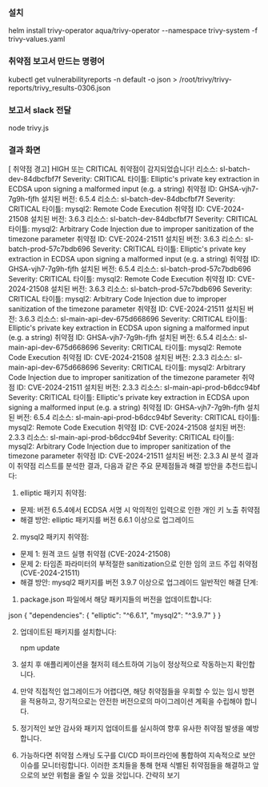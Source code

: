 ### 설치 
helm install trivy-operator aqua/trivy-operator --namespace trivy-system -f trivy-values.yaml


###  취약점 보고서 만드는 명령어
kubectl get vulnerabilityreports -n default -o json > /root/trivy/trivy-reports/trivy_results-0306.json

###  보고서 slack 전달
node trivy.js


###  결과 화면

[ 취약점 경고] HIGH 또는 CRITICAL 취약점이 감지되었습니다!
리소스: sl-batch-dev-84dbcfbf7f
Severity: CRITICAL
타이틀: Elliptic's private key extraction in ECDSA upon signing a malformed input (e.g. a string)
취약점 ID: GHSA-vjh7-7g9h-fjfh
설치된 버전: 6.5.4
리소스: sl-batch-dev-84dbcfbf7f
Severity: CRITICAL
타이틀: mysql2: Remote Code Execution
취약점 ID: CVE-2024-21508
설치된 버전: 3.6.3
리소스: sl-batch-dev-84dbcfbf7f
Severity: CRITICAL
타이틀: mysql2: Arbitrary Code Injection due to improper sanitization of the timezone parameter
취약점 ID: CVE-2024-21511
설치된 버전: 3.6.3
리소스: sl-batch-prod-57c7bdb696
Severity: CRITICAL
타이틀: Elliptic's private key extraction in ECDSA upon signing a malformed input (e.g. a string)
취약점 ID: GHSA-vjh7-7g9h-fjfh
설치된 버전: 6.5.4
리소스: sl-batch-prod-57c7bdb696
Severity: CRITICAL
타이틀: mysql2: Remote Code Execution
취약점 ID: CVE-2024-21508
설치된 버전: 3.6.3
리소스: sl-batch-prod-57c7bdb696
Severity: CRITICAL
타이틀: mysql2: Arbitrary Code Injection due to improper sanitization of the timezone parameter
취약점 ID: CVE-2024-21511
설치된 버전: 3.6.3
리소스: sl-main-api-dev-675d668696
Severity: CRITICAL
타이틀: Elliptic's private key extraction in ECDSA upon signing a malformed input (e.g. a string)
취약점 ID: GHSA-vjh7-7g9h-fjfh
설치된 버전: 6.5.4
리소스: sl-main-api-dev-675d668696
Severity: CRITICAL
타이틀: mysql2: Remote Code Execution
취약점 ID: CVE-2024-21508
설치된 버전: 2.3.3
리소스: sl-main-api-dev-675d668696
Severity: CRITICAL
타이틀: mysql2: Arbitrary Code Injection due to improper sanitization of the timezone parameter
취약점 ID: CVE-2024-21511
설치된 버전: 2.3.3
리소스: sl-main-api-prod-b6dcc94bf
Severity: CRITICAL
타이틀: Elliptic's private key extraction in ECDSA upon signing a malformed input (e.g. a string)
취약점 ID: GHSA-vjh7-7g9h-fjfh
설치된 버전: 6.5.4
리소스: sl-main-api-prod-b6dcc94bf
Severity: CRITICAL
타이틀: mysql2: Remote Code Execution
취약점 ID: CVE-2024-21508
설치된 버전: 2.3.3
리소스: sl-main-api-prod-b6dcc94bf
Severity: CRITICAL
타이틀: mysql2: Arbitrary Code Injection due to improper sanitization of the timezone parameter
취약점 ID: CVE-2024-21511
설치된 버전: 2.3.3
AI 분석 결과
이 취약점 리스트를 분석한 결과, 다음과 같은 주요 문제점들과 해결 방안을 추천드립니다:
1. elliptic 패키지 취약점:
  - 문제: 버전 6.5.4에서 ECDSA 서명 시 악의적인 입력으로 인한 개인 키 노출 취약점
  - 해결 방안: elliptic 패키지를 버전 6.6.1 이상으로 업그레이드
2. mysql2 패키지 취약점:
  - 문제 1: 원격 코드 실행 취약점 (CVE-2024-21508)
  - 문제 2: 타임존 파라미터의 부적절한 sanitization으로 인한 임의 코드 주입 취약점 (CVE-2024-21511)
  - 해결 방안: mysql2 패키지를 버전 3.9.7 이상으로 업그레이드
일반적인 해결 단계:
1. package.json 파일에서 해당 패키지들의 버전을 업데이트합니다:
 
json
   {
     "dependencies": {
       "elliptic": "^6.6.1",
       "mysql2": "^3.9.7"
     }
   }
   
2. 업데이트된 패키지를 설치합니다:
 
   npm update
   
3. 설치 후 애플리케이션을 철저히 테스트하여 기능이 정상적으로 작동하는지 확인합니다.
4. 만약 직접적인 업그레이드가 어렵다면, 해당 취약점들을 우회할 수 있는 임시 방편을 적용하고, 장기적으로는 안전한 버전으로의 마이그레이션 계획을 수립해야 합니다.
5. 정기적인 보안 감사와 패키지 업데이트를 실시하여 향후 유사한 취약점 발생을 예방합니다.
6. 가능하다면 취약점 스캐닝 도구를 CI/CD 파이프라인에 통합하여 지속적으로 보안 이슈를 모니터링합니다.
이러한 조치들을 통해 현재 식별된 취약점들을 해결하고 앞으로의 보안 위험을 줄일 수 있을 것입니다.
간략히 보기